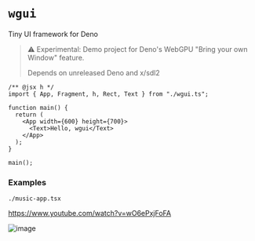 # `wgui`

Tiny UI framework for Deno

> ⚠️ Experimental: Demo project for Deno's WebGPU "Bring your own Window"
> feature.
>
> Depends on unreleased Deno and x/sdl2

```tsx
/** @jsx h */
import { App, Fragment, h, Rect, Text } from "./wgui.ts";

function main() {
  return (
    <App width={600} height={700}>
      <Text>Hello, wgui</Text>
    </App>
  );
}

main();
```

### Examples

`./music-app.tsx`

https://www.youtube.com/watch?v=wO6ePxjFoFA

![image](https://github.com/littledivy/wgui/assets/34997667/d7a14e14-be44-4462-b740-848315042f9e)

<!--
# App

## Events

# Renderer

## Quad

### Textures

### Border radius

## Glyph

Multiple ways to render font:

- Generate vertices in CPU.
- Texture atlas
- SDF

Homework:

- z-index
- text bounding
- texture atlas for images
-->
